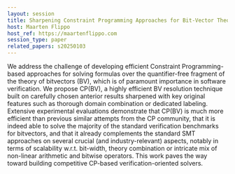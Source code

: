 ```yaml
---
layout: session
title: Sharpening Constraint Programming Approaches for Bit-Vector Theory
host: Maarten Flippo
host_ref: https://maartenflippo.com
session_type: paper
related_papers: s20250103
---
```


We address the challenge of developing efficient Constraint Programming-based approaches for solving formulas over the quantifier-free fragment of the theory of bitvectors (BV), which is of paramount importance in software verification. We propose CP(BV), a highly efficient BV resolution technique built on carefully chosen anterior results sharpened with key original features such as thorough domain combination or dedicated labeling. Extensive experimental evaluations demonstrate that CP(BV) is much more efficient than previous similar attempts from the CP community, that it is indeed able to solve the majority of the standard verification benchmarks for bitvectors, and that it already complements the standard SMT approaches on several crucial (and industry-relevant) aspects, notably in terms of scalability w.r.t. bit-width, theory combination or intricate mix of non-linear arithmetic and bitwise operators. This work paves the way toward building competitive CP-based verification-oriented solvers.
